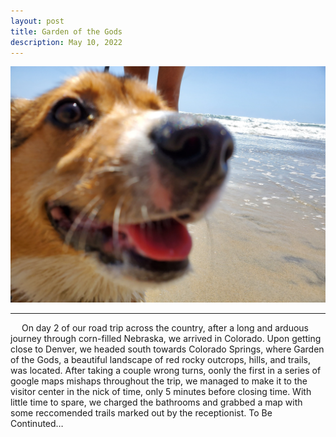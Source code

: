 ```yaml
---
layout: post
title: Garden of the Gods
description: May 10, 2022
---
```

<body>

<p align="center">
  <img src="/assets/CorgiCloseup-min.jpg" width=auto height=auto>
  <hr />
  <p>
    &emsp; 
    On day 2 of our road trip across the country, after a long and arduous journey through corn-filled Nebraska, we arrived in Colorado. Upon getting close to Denver, we headed south towards Colorado Springs, where Garden of the Gods, a beautiful landscape of red rocky outcrops, hills, and trails, was located. After taking a couple wrong turns, oonly the first in a series of google maps mishaps throughout the trip, we managed to make it to the visitor center in the nick of time, only 5 minutes before closing time. With little time to spare, we charged the bathrooms and grabbed a map with some reccomended trails marked out by the receptionist. To Be Continuted…
  </p>
  
</p>
  
</body>
